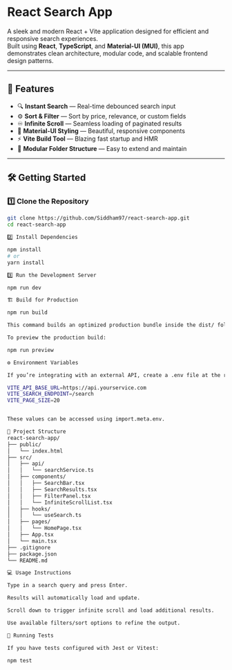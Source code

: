 # React Search App

A sleek and modern React + Vite application designed for efficient and responsive search experiences.  
Built using **React**, **TypeScript**, and **Material-UI (MUI)**, this app demonstrates clean architecture, modular code, and scalable frontend design patterns.

---

## 🚀 Features

- 🔍 **Instant Search** — Real-time debounced search input  
- ⚙️ **Sort & Filter** — Sort by price, relevance, or custom fields  
- ♾️ **Infinite Scroll** — Seamless loading of paginated results  
- 💅 **Material-UI Styling** — Beautiful, responsive components  
- ⚡ **Vite Build Tool** — Blazing fast startup and HMR  
- 🧩 **Modular Folder Structure** — Easy to extend and maintain  

---

## 🛠️ Getting Started

### 1️⃣ Clone the Repository
```bash
git clone https://github.com/Siddham97/react-search-app.git
cd react-search-app

2️⃣ Install Dependencies

npm install
# or
yarn install

3️⃣ Run the Development Server

npm run dev

🏗️ Build for Production

npm run build

This command builds an optimized production bundle inside the dist/ folder.

To preview the production build:

npm run preview

⚙️ Environment Variables

If you’re integrating with an external API, create a .env file at the root:

VITE_API_BASE_URL=https://api.yourservice.com
VITE_SEARCH_ENDPOINT=/search
VITE_PAGE_SIZE=20


These values can be accessed using import.meta.env.

📁 Project Structure
react-search-app/
├── public/
│   └── index.html
├── src/
│   ├── api/
│   │   └── searchService.ts
│   ├── components/
│   │   ├── SearchBar.tsx
│   │   ├── SearchResults.tsx
│   │   ├── FilterPanel.tsx
│   │   └── InfiniteScrollList.tsx
│   ├── hooks/
│   │   └── useSearch.ts
│   ├── pages/
│   │   └── HomePage.tsx
│   ├── App.tsx
│   └── main.tsx
├── .gitignore
├── package.json
└── README.md

💻 Usage Instructions

Type in a search query and press Enter.

Results will automatically load and update.

Scroll down to trigger infinite scroll and load additional results.

Use available filters/sort options to refine the output.

🧪 Running Tests

If you have tests configured with Jest or Vitest:

npm test
